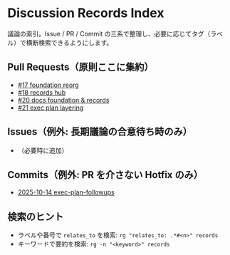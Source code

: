 # Discussion Records Index

議論の索引。Issue / PR / Commit の三系で整理し、必要に応じてタグ（ラベル）で横断検索できるようにします。

## Pull Requests（原則ここに集約）
- [#17 foundation reorg](by-pr/17-foundation-reorg/summary.md)
- [#18 records hub](by-pr/18-records-hub/summary.md)
- [#20 docs foundation & records](by-pr/20-docs-foundation-records/summary.md)
- [#21 exec plan layering](by-pr/21-exec-plan-layering/summary.md)

## Issues（例外: 長期議論の合意待ち時のみ）
- （必要時に追加）

## Commits（例外: PR を介さない Hotfix のみ）
- [2025-10-14 exec-plan-followups](by-commit/2025-10-14-exec-plan-followups/summary.md)

## 検索のヒント
- ラベルや番号で `relates_to` を検索: `rg "relates_to: .*#<n>" records`
- キーワードで要約を検索: `rg -n "<keyword>" records`
